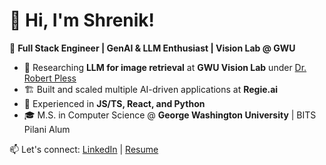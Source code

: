 # 👋 Hi, I'm Shrenik!  

🚀 **Full Stack Engineer | GenAI & LLM Enthusiast | Vision Lab @ GWU**  

- 📸 Researching **LLM for image retrieval**  at **GWU Vision Lab** under [Dr. Robert Pless](https://www2.seas.gwu.edu/~pless/index.php)
- 🏗️ Built and scaled multiple AI-driven applications at **Regie.ai**
- 🔧 Experienced in **JS/TS, React, and Python**  
- 🎓 M.S. in Computer Science @ **George Washington University** | BITS Pilani Alum  

📫 Let's connect: [LinkedIn](https://www.linkedin.com/in/shrenik-borad-a440a18a/) | [Resume](https://github.com/shrnik/shrnik/blob/main/Shrenik%20Borad%20AI.docx.pdf)  

